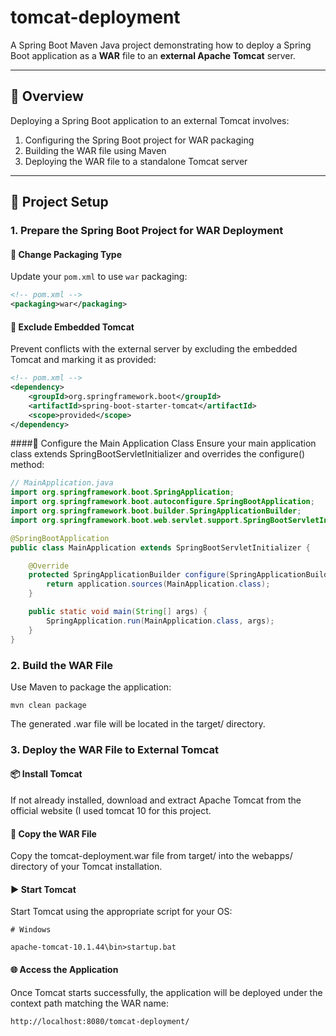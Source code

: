 # tomcat-deployment

A Spring Boot Maven Java project demonstrating how to deploy a Spring Boot application as a **WAR** file to an **external Apache Tomcat** server.

---

## 🚀 Overview

Deploying a Spring Boot application to an external Tomcat involves:

1. Configuring the Spring Boot project for WAR packaging  
2. Building the WAR file using Maven  
3. Deploying the WAR file to a standalone Tomcat server

---

## 📁 Project Setup

### 1. Prepare the Spring Boot Project for WAR Deployment

#### 🔧 Change Packaging Type

Update your `pom.xml` to use `war` packaging:

```xml
<!-- pom.xml -->
<packaging>war</packaging>
```


#### 🚫 Exclude Embedded Tomcat
Prevent conflicts with the external server by excluding the embedded Tomcat and marking it as provided:

```xml
<!-- pom.xml -->
<dependency>
    <groupId>org.springframework.boot</groupId>
    <artifactId>spring-boot-starter-tomcat</artifactId>
    <scope>provided</scope>
</dependency>
```

####🧠 Configure the Main Application Class
Ensure your main application class extends SpringBootServletInitializer and overrides the configure() method:

```java
// MainApplication.java
import org.springframework.boot.SpringApplication;
import org.springframework.boot.autoconfigure.SpringBootApplication;
import org.springframework.boot.builder.SpringApplicationBuilder;
import org.springframework.boot.web.servlet.support.SpringBootServletInitializer;

@SpringBootApplication
public class MainApplication extends SpringBootServletInitializer {

    @Override
    protected SpringApplicationBuilder configure(SpringApplicationBuilder application) {
        return application.sources(MainApplication.class);
    }

    public static void main(String[] args) {
        SpringApplication.run(MainApplication.class, args);
    }
}

```

### 2. Build the WAR File
Use Maven to package the application:

```
mvn clean package

```
The generated .war file will be located in the target/ directory.
	

### 3. Deploy the WAR File to External Tomcat

#### 📦 Install Tomcat

If not already installed, download and extract Apache Tomcat from the official website (I used tomcat 10 for this project.

#### 📁 Copy the WAR File
Copy the tomcat-deployment.war file from target/ into the webapps/ directory of your Tomcat installation.

#### ▶️ Start Tomcat
Start Tomcat using the appropriate script for your OS:
```
# Windows

apache-tomcat-10.1.44\bin>startup.bat 
```

#### 🌐 Access the Application
Once Tomcat starts successfully, the application will be deployed under the context path matching the WAR name:

```
http://localhost:8080/tomcat-deployment/
```

